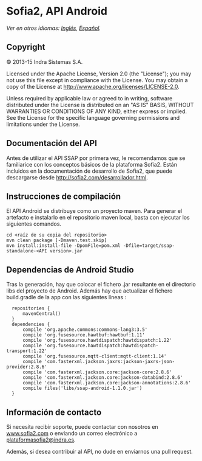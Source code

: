 # Sofia2, API Android

*Ver en otros idiomas: [Inglés](README.md), [Español](README.es.md).*

## Copyright

© 2013-15 Indra Sistemas S.A.

Licensed under the Apache License, Version 2.0 (the "License"); you may not use this file except in compliance with the License. You may obtain a copy of the License at http://www.apache.org/licenses/LICENSE-2.0.

Unless required by applicable law or agreed to in writing, software distributed under the License is distributed on an "AS IS" BASIS, WITHOUT WARRANTIES OR CONDITIONS OF ANY KIND, either express or implied. See the License for the specific language governing permissions and limitations under the License.

## Documentación del API

Antes de utilizar el API SSAP por primera vez, le recomendamos que se familiarice con los conceptos básicos de la plataforma Sofia2. Están incluidos en la
documentación de desarrollo de Sofia2, que puede descargarse desde http://sofia2.com/desarrollador.html.

## Instrucciones de compilación

El API Android se distribuye como un proyecto maven. Para generar el artefacto e instalarlo en el repositorio maven local, basta con ejecutar los
siguientes comandos.

```
cd <raíz de su copia del repositorio>
mvn clean package [-Dmaven.test.skip]
mvn install:install-file -DpomFile=pom.xml -Dfile=target/ssap-standalone-<API version>.jar
```

## Dependencias de Android Studio

Tras la generación, hay que colocar el fichero .jar resultante en el directorio libs del proyecto de Android. Además hay que actualizar el fichero build.gradle de la app con las siguientes líneas :
```
  repositories {
      mavenCentral()
  }
  dependencies {
      compile 'org.apache.commons:commons-lang3:3.5'
      compile 'org.fusesource.hawtbuf:hawtbuf:1.11'
      compile 'org.fusesource.hawtdispatch:hawtdispatch:1.22'
      compile 'org.fusesource.hawtdispatch:hawtdispatch-transport:1.22'
      compile 'org.fusesource.mqtt-client:mqtt-client:1.14'
      compile 'com.fasterxml.jackson.jaxrs:jackson-jaxrs-json-provider:2.8.6'
      compile 'com.fasterxml.jackson.core:jackson-core:2.8.6'
      compile 'com.fasterxml.jackson.core:jackson-databind:2.8.6'
      compile 'com.fasterxml.jackson.core:jackson-annotations:2.8.6'
      compile files('libs/ssap-android-1.1.0.jar')
  }
```
## Información de contacto

Si necesita recibir soporte, puede contactar con nosotros en www.sofia2.com o enviando un correo electrónico a [plataformasofia2@indra.es](mailto:plataformasofia2@indra.es).

Además, si desea contribuir al API, no dude en enviarnos una pull request.
